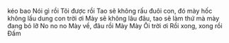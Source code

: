 kéo bao
Nói gì rồi
Tôi được rồi
Tao sẽ không rấu đuôi con, đó mày hốc
không lấu dung con trời ơi
Mày sẽ không lâu đâu, tao sẽ làm thứ mà mày đang bỏ lỡ
No no no
Mày về, đâu rồi
Mày
Mày Ôi trời ơi
Rồi xong, xong rồi
Đấm
